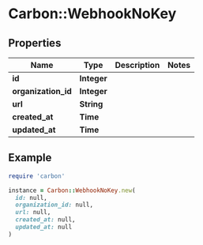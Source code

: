 # Carbon::WebhookNoKey

## Properties

| Name | Type | Description | Notes |
| ---- | ---- | ----------- | ----- |
| **id** | **Integer** |  |  |
| **organization_id** | **Integer** |  |  |
| **url** | **String** |  |  |
| **created_at** | **Time** |  |  |
| **updated_at** | **Time** |  |  |

## Example

```ruby
require 'carbon'

instance = Carbon::WebhookNoKey.new(
  id: null,
  organization_id: null,
  url: null,
  created_at: null,
  updated_at: null
)
```

